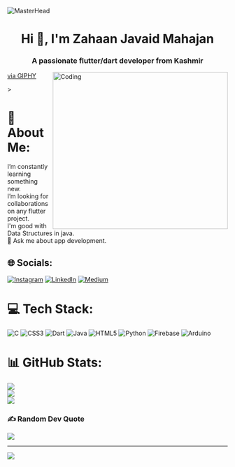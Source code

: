 ![MasterHead](https://assets-global.website-files.com/6270e8022b05abb840d27d6f/6308d1ab615e60c9047c9d06_AppDev_Flutter-tools.png)
<h1 align="center">Hi 👋, I'm Zahaan Javaid Mahajan</h1>
<h3 align="center">A passionate flutter/dart developer from Kashmir</h3>
<img align="right" alt="Coding" width="400" <iframe src="https://giphy.com/embed/2IudUHdI075HL02Pkk" width="480" height="360" frameBorder="0" class="giphy-embed" allowFullScreen></iframe><p><a href="https://giphy.com/gifs/pudgypenguins-data-code-coding-2IudUHdI075HL02Pkk">via GIPHY</a></p>>


# 💫 About Me:
I’m constantly learning something new. <br>
I’m looking for collaborations on any flutter project.<br>
I'm good with Data Structures in java. <br>💬
Ask me about app development. <br>


## 🌐 Socials:
[![Instagram](https://img.shields.io/badge/Instagram-%23E4405F.svg?logo=Instagram&logoColor=white)](https://instagram.com/zahaan_mahajan) [![LinkedIn](https://img.shields.io/badge/LinkedIn-%230077B5.svg?logo=linkedin&logoColor=white)](https://www.linkedin.com/in/zahan-mahajan-6bb365210/) [![Medium](https://img.shields.io/badge/Medium-12100E?logo=medium&logoColor=white)](https://medium.com/@zahaanjavaid001) 

# 💻 Tech Stack:
![C](https://img.shields.io/badge/c-%2300599C.svg?style=plastic&logo=c&logoColor=white) ![CSS3](https://img.shields.io/badge/css3-%231572B6.svg?style=plastic&logo=css3&logoColor=white) ![Dart](https://img.shields.io/badge/dart-%230175C2.svg?style=plastic&logo=dart&logoColor=white) ![Java](https://img.shields.io/badge/java-%23ED8B00.svg?style=plastic&logo=java&logoColor=white) ![HTML5](https://img.shields.io/badge/html5-%23E34F26.svg?style=plastic&logo=html5&logoColor=white) ![Python](https://img.shields.io/badge/python-3670A0?style=plastic&logo=python&logoColor=ffdd54) ![Firebase](https://img.shields.io/badge/firebase-%23039BE5.svg?style=plastic&logo=firebase) ![Arduino](https://img.shields.io/badge/-Arduino-00979D?style=plastic&logo=Arduino&logoColor=white)
# 📊 GitHub Stats:
![](https://github-readme-stats.vercel.app/api?username=ZahaanMahajan&theme=dark&hide_border=false&include_all_commits=false&count_private=false)<br/>
![](https://github-readme-streak-stats.herokuapp.com/?user=ZahaanMahajan&theme=dark&hide_border=false)<br/>
![](https://github-readme-stats.vercel.app/api/top-langs/?username=ZahaanMahajan&theme=dark&hide_border=false&include_all_commits=false&count_private=false&layout=compact)

### ✍️ Random Dev Quote
![](https://quotes-github-readme.vercel.app/api?type=horizontal&theme=radical)

---
[![](https://visitcount.itsvg.in/api?id=ZahaanMahajan&icon=0&color=0)](https://visitcount.itsvg.in)

<!-- Proudly created with GPRM ( https://gprm.itsvg.in ) -->

